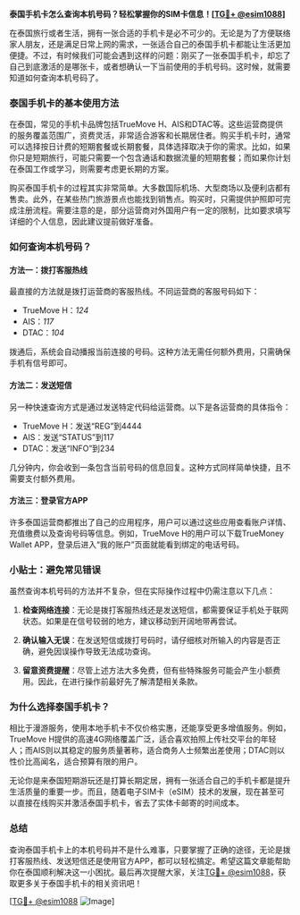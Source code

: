 **泰国手机卡怎么查询本机号码？轻松掌握你的SIM卡信息！[[TG💪+ @esim1088](https://t.me/s/esim1088)]**

在泰国旅行或者生活，拥有一张合适的手机卡是必不可少的。无论是为了方便联络家人朋友，还是满足日常上网的需求，一张适合自己的泰国手机卡都能让生活更加便捷。不过，有时候我们可能会遇到这样的问题：刚买了一张泰国手机卡，却忘了自己到底激活的是哪张卡，或者想确认一下当前使用的手机号码。这时候，就需要知道如何查询本机号码了。

### 泰国手机卡的基本使用方法

在泰国，常见的手机卡品牌包括TrueMove H、AIS和DTAC等。这些运营商提供的服务覆盖范围广，资费灵活，非常适合游客和长期居住者。购买手机卡时，通常可以选择按日计费的短期套餐或长期套餐，具体选择取决于你的需求。比如，如果你只是短期旅行，可能只需要一个包含通话和数据流量的短期套餐；而如果你计划在泰国工作或学习，则需要考虑更长期的方案。

购买泰国手机卡的过程其实非常简单。大多数国际机场、大型商场以及便利店都有售卖。此外，在某些热门旅游景点也能找到销售点。购买时，只需提供护照即可完成注册流程。需要注意的是，部分运营商对外国用户有一定的限制，比如要求填写详细的个人信息，因此建议提前做好准备。

### 如何查询本机号码？

#### 方法一：拨打客服热线

最直接的方法就是拨打运营商的客服热线。不同运营商的客服号码如下：
- TrueMove H：*124*
- AIS：*117*
- DTAC：*104*

拨通后，系统会自动播报当前连接的号码。这种方法无需任何额外费用，只需确保手机有信号即可。

#### 方法二：发送短信

另一种快速查询方式是通过发送特定代码给运营商。以下是各运营商的具体指令：
- TrueMove H：发送“REG”到4444
- AIS：发送“STATUS”到117
- DTAC：发送“INFO”到234

几分钟内，你会收到一条包含当前号码的信息回复。这种方式同样简单快捷，且不需要支付额外费用。

#### 方法三：登录官方APP

许多泰国运营商都推出了自己的应用程序，用户可以通过这些应用查看账户详情、充值缴费以及查询号码等信息。例如，TrueMove H的用户可以下载TrueMoney Wallet APP，登录后进入“我的账户”页面就能看到绑定的电话号码。

### 小贴士：避免常见错误

虽然查询本机号码的方法并不复杂，但在实际操作过程中仍需注意以下几点：

1. **检查网络连接**：无论是拨打客服热线还是发送短信，都需要保证手机处于联网状态。如果是在信号较弱的地方，建议移动到开阔地带再尝试。
   
2. **确认输入无误**：在发送短信或拨打号码时，请仔细核对所输入的内容是否正确，避免因误操作导致无法成功查询。

3. **留意资费提醒**：尽管上述方法大多免费，但有些特殊服务可能会产生小额费用。因此，在进行操作前最好先了解清楚相关条款。

### 为什么选择泰国手机卡？

相比于漫游服务，使用本地手机卡不仅价格实惠，还能享受更多增值服务。例如，TrueMove H提供的高速4G网络覆盖广泛，适合喜欢拍照上传社交平台的年轻人；而AIS则以其稳定的服务质量著称，适合商务人士频繁出差使用；DTAC则以性价比高闻名，适合预算有限的用户。

无论你是来泰国短期游玩还是打算长期定居，拥有一张适合自己的手机卡都是提升生活质量的重要一步。而且，随着电子SIM卡（eSIM）技术的发展，现在甚至可以直接在线购买并激活泰国手机卡，省去了实体卡邮寄的时间成本。

### 总结

查询泰国手机卡上的本机号码并不是什么难事，只要掌握了正确的途径，无论是拨打客服热线、发送短信还是使用官方APP，都可以轻松搞定。希望这篇文章能帮助你在泰国顺利解决这一小困扰。最后再次提醒大家，关注[TG💪+ @esim1088](https://t.me/s/esim1088)，获取更多关于泰国手机卡的相关资讯吧！

[[TG💪+ @esim1088](https://t.me/s/esim1088) ![Image](https://i.postimg.cc/4NQfJmqS/Snipaste-2025-05-13-00-14-12.png)]